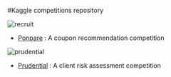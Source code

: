 #Kaggle competitions repository

![recruit](http://www.recruit-rgf.com/news_data/release/img/20150716_01.jpg)
- [Ponpare](https://github.com/tdeboissiere/Kaggle/tree/master/Ponpare) : A coupon recommendation competition

![prudential](https://www.google.com.au/imgres?imgurl=http://www.news.prudential.com/images/20026/media_gallery/Pru_Vert_RGB.jpg&imgrefurl=http://www.news.prudential.com/&h=540&w=480&tbnid=NeO7Dn0Yp_dVAM:&docid=v_ueiMsx0Z863M&ei=NGfeVpH4N4W00gTSpKnwBg&tbm=isch&ved=0ahUKEwiR4rzSsbDLAhUFmpQKHVJSCm4QMwghKAUwBQ)

- [Prudential]() : A client risk assessment competition

